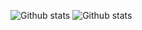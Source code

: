 ![Github stats](https://github-readme-stats.vercel.app/api?username=AlbertHambardzumyan&show_icons=true&count_private=true&hide_title=true&hide=contribs)
![Github stats](https://github-readme-stats.vercel.app/api/top-langs/?username=AlbertHambardzumyan&hide=CSS,HTML,M&hide_title=true&layout=compact)
